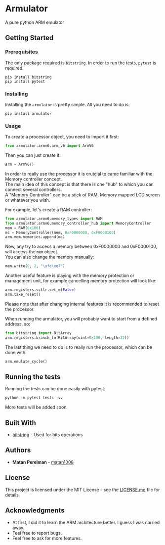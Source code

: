 # Armulator

A pure python ARM emulator

## Getting Started

### Prerequisites

The only package required is `bitstring`.
In order to run the tests, `pytest` is required.

```
pip install bitstring
pip install pytest
```

### Installing

Installing the `armulator` is pretty simple. All you need to do is:

```
pip install armulator
```

### Usage

To create a processor object, you need to import it first:
```python
from armulator.armv6.arm_v6 import ArmV6
```

Then you can just create it:

```python
arm = ArmV6()
```
In order to really use the processor it is crutcial to came familiar with the Memory controller concept.  
The main idea of this concept is that there is one "hub" to which you can connect several controllers.  
A "Memory Controller" can be a stick of RAM, Memory mapped LCD screen or whatever you wish.  
  
For example, let's create a RAM controller:

```python
from armulator.armv6.memory_types import RAM
from armulator.armv6.memory_controller_hub import MemoryController
mem = RAM(0x100)
mc = MemoryController(mem, 0xF0000000, 0xF0000100)
arm.mem.memories.append(mc)
```

Now, any try to access a memory between 0xF0000000 and 0xF0000100, will access the `mem` object.  
You can also change the memory manually:

```python
mem.write(0, 2, "\xfe\xe7")
```

Another useful feature is playing with the memory protection or management unit,
for example cancelling memory protection will look like:
```python
arm.registers.sctlr.set_m(False)
arm.take_reset()
```
Please note that after changing internal features it is recommended to reset the processor.  
  
When running the armulator, you will probably want to start from a defined address, so:
```python
from bitstring import BitArray
arm.registers.branch_to(BitArray(uint=0x100, length=32))
```

The last thing we need to do is to really run the processor, which can be done with:
```python
arm.emulate_cycle()
```


## Running the tests

Running the tests can be done easily with pytest:

```python
python -m pytest tests -vv
```

More tests will be added soon.

## Built With

* [bitstring](http://scott-griffiths.github.io/bitstring/) - Used for bits operations

## Authors

* **Matan Perelman** - [matan1008](https://github.com/matan1008)

## License

This project is licensed under the MIT License - see the [LICENSE.md](LICENSE.md) file for details

## Acknowledgments

* At first, I did it to learn the ARM architecture better. I guess I was carried away.
* Feel free to report bugs.
* Feel free to ask for more features.
